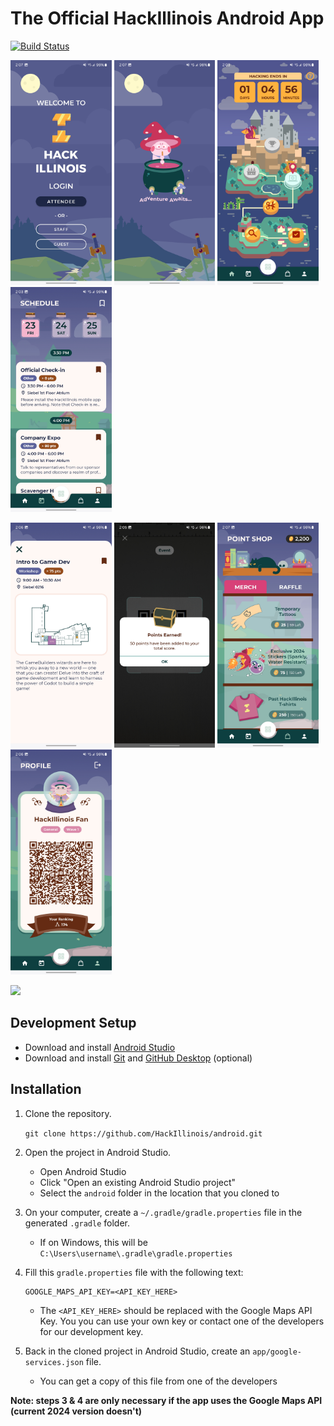 # The Official HackIllinois Android App
[![Build Status](https://github.com/hackillinois/android/workflows/CI/badge.svg)](https://github.com/HackIllinois/android/actions)

<img src="screenshots/welcome_screen_2024.jpg" height="360"/> <img src="screenshots/loading_screen_2024.jpg" height="360"/> <img src="screenshots/home_screen_2024.jpg" height="360"/> <img src="screenshots/schedule_screen_2024.jpg" height="360"/> 

<img src="screenshots/card_screen_2024.jpg" height="360"/> <img src="screenshots/scanner_screen_2024.jpg" height="360"/> <img src="screenshots/point_shop_screen_2024.jpg" height="360"/> <img src="screenshots/profile_screen_2024.jpg" height="360"/>

[<img src="https://freelogopng.com/images/all_img/1664287128google-play-store-logo-png.png" height="45">](https://play.google.com/store/apps/details?id=org.hackillinois.android.release)

## Development Setup
* Download and install [Android Studio](https://developer.android.com/studio)
* Download and install [Git](https://git-scm.com/downloads) and [GitHub Desktop](https://desktop.github.com/) (optional)

## Installation
1. Clone the repository.

   `git clone https://github.com/HackIllinois/android.git`

2. Open the project in Android Studio.
     - Open Android Studio
     - Click "Open an existing Android Studio project"
     - Select the `android` folder in the location that you cloned to

3. On your computer, create a `~/.gradle/gradle.properties` file in the generated `.gradle` folder.
     - If on Windows, this will be `C:\Users\username\.gradle\gradle.properties`

4. Fill this `gradle.properties` file with the following text:
    ```
    GOOGLE_MAPS_API_KEY=<API_KEY_HERE>
    ```
     - The `<API_KEY_HERE>` should be replaced with the Google Maps API Key. You you can use your own key or contact one of the developers for our development key.

5. Back in the cloned project in Android Studio, create an `app/google-services.json` file.
     - You can get a copy of this file from one of the developers

**Note: steps 3 & 4 are only necessary if the app uses the Google Maps API (current 2024 version doesn't)**
